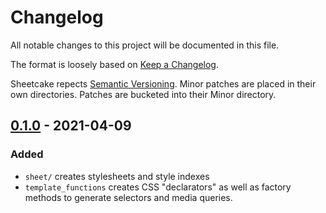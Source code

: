 # Changelog
All notable changes to this project will be documented in this file.

The format is loosely based on [Keep a Changelog](https://keepachangelog.com/en/1.0.0/).

Sheetcake repects [Semantic Versioning](https://semver.org/spec/v2.0.0.html). Minor patches are placed in their own directories. Patches are bucketed into their Minor directory.


## [0.1.0] - 2021-04-09
### Added
- `sheet/` creates stylesheets and style indexes
- `template_functions` creates CSS "declarators" as well as factory methods to generate selectors and media queries.

[0.1.0]: https://github.com/taylor-vann/sheetcake/v0.1